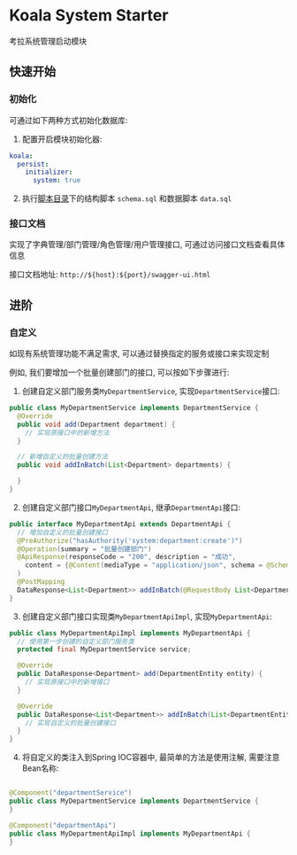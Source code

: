 # Koala System Starter

考拉系统管理启动模块

## 快速开始

### 初始化

可通过如下两种方式初始化数据库:

1. 配置开启模块初始化器:

```yaml
koala:
  persist:
    initializer:
      system: true
```

2. 执行[脚本目录](../../koala-domains/koala-system/src/main/resources/database/system)下的结构脚本 `schema.sql` 和数据脚本 `data.sql`

### 接口文档

实现了字典管理/部门管理/角色管理/用户管理接口, 可通过访问接口文档查看具体信息

接口文档地址: `http://${host}:${port}/swagger-ui.html`

## 进阶

### 自定义

如现有系统管理功能不满足需求, 可以通过替换指定的服务或接口来实现定制

例如, 我们要增加一个批量创建部门的接口, 可以按如下步骤进行:

1. 创建自定义部门服务类`MyDepartmentService`, 实现`DepartmentService`接口:

```java
public class MyDepartmentService implements DepartmentService {
  @Override
  public void add(Department department) {
    // 实现原接口中的新增方法
  }

  // 新增自定义的批量创建方法
  public void addInBatch(List<Department> departments) {

  }
}
```

2. 创建自定义部门接口`MyDepartmentApi`, 继承`DepartmentApi`接口:

```java
public interface MyDepartmentApi extends DepartmentApi {
  // 增加自定义的批量创建接口
  @PreAuthorize("hasAuthority('system:department:create')")
  @Operation(summary = "批量创建部门")
  @ApiResponse(responseCode = "200", description = "成功",
    content = {@Content(mediaType = "application/json", schema = @Schema(implementation = DepartmentsResult.class))}
  )
  @PostMapping
  DataResponse<List<Department>> addInBatch(@RequestBody List<DepartmentEntity> entities);
}
```

3. 创建自定义部门接口实现类`MyDepartmentApiImpl`, 实现`MyDepartmentApi`:

```java
public class MyDepartmentApiImpl implements MyDepartmentApi {
  // 使用第一步创建的自定义部门服务类
  protected final MyDepartmentService service;

  @Override
  public DataResponse<Department> add(DepartmentEntity entity) {
    // 实现原接口中的新增接口
  }

  @Override
  public DataResponse<List<Department>> addInBatch(List<DepartmentEntity> entities) {
    // 实现自定义的批量创建接口
  }
}
```

4. 将自定义的类注入到Spring IOC容器中, 最简单的方法是使用注解, 需要注意Bean名称:

```java

@Component("departmentService")
public class MyDepartmentService implements DepartmentService {
}

@Component("departmentApi")
public class MyDepartmentApiImpl implements MyDepartmentApi {
}
```
